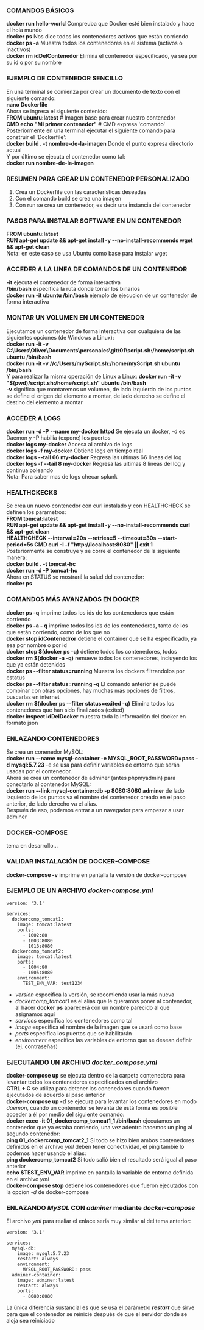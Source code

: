 ### COMANDOS BÁSICOS
**docker run hello-world** Compreuba que Docker esté bien instalado y hace el hola mundo  
**docker ps** Nos dice todos los contenedores activos que están corriendo  
**docker ps -a** Muestra todos los contenedores en el sistema (activos o inactivos)  
**docker rm idDelContenedor** Elimina el contenedor especificado, ya sea por su id o por su nombre  

### EJEMPLO DE CONTENEDOR SENCILLO
En una terminal se comienza por crear un documento de texto con el siguiente comando:  
**nano Dockerfile**  
Ahora se ingresa el siguiente contenido:  
**FROM ubuntu:latest** # Imagen base para crear nuestro contenedor  
**CMD echo "Mi primer contenedor"** # CMD expresa 'comando'  
Posteriormente en una terminal ejecutar el siguiente comando para construir el 'Dockerfile':  
**docker build . -t nombre-de-la-imagen** Donde el punto expresa directorio actual  
Y por último se ejecuta el contenedor como tal:  
**docker run nombre-de-la-imagen**

### RESUMEN PARA CREAR UN CONTENEDOR PERSONALIZADO
1) Crea un Dockerfile con las características deseadas
2) Con el comando build se crea una imagen
3) Con run se crea un contenedor, es decir una instancia del contenedor

### PASOS PARA INSTALAR SOFTWARE EN UN CONTENEDOR
**FROM ubuntu:latest**  
**RUN apt-get update && apt-get install -y --no-install-recommends wget && apt-get clean**  
Nota: en este caso se usa Ubuntu como base para instalar wget  

### ACCEDER A LA LINEA DE COMANDOS DE UN CONTENEDOR
**-it** ejecuta el contenedor de forma interactiva  
**/bin/bash** especifica la ruta donde tomar los binarios  
**docker run -it ubuntu /bin/bash** ejemplo de ejecucion de un contenedor de forma interactiva

### MONTAR UN VOLUMEN EN UN CONTENEDOR
Ejecutamos un contenedor de forma interactiva con cualquiera de las siguientes opciones (de Windows a Linux):  
**docker run -it -v C:\Users\Oliver\Documents\personales\git\01\script.sh:/home/script.sh ubuntu /bin/bash**  
**docker run -it -v //c/Users/myScript.sh:/home/myScript.sh ubuntu /bin/bash**  
Y para realizar la misma operación de Linux a Linux:
**docker run -it -v "$(pwd)/script.sh:/home/script.sh" ubuntu /bin/bash**  
**-v** significa que montaremos un volumen, de lado izquierdo de los puntos se define el origen del elemento a montar, de lado derecho se define el destino del elemento a montar  

### ACCEDER A LOGS
**docker run -d -P --name my-docker httpd** Se ejecuta un docker, -d es Daemon y -P habilia (expone) los puertos  
**docker logs my-docker** Accesa al archivo de logs  
**docker logs -f my-docker** Obtiene logs en tiempo real  
**docker logs --tail 66 my-docker** Regresa las ultimas 66 lineas del log  
**docker logs -f --tail 8 my-docker** Regresa las ultimas 8 lineas del log y continua poleando  
Nota: Para saber mas de logs checar splunk  

### HEALTHCKECKS
Se crea un nuevo contenedor con curl instalado y con HEALTHCHECK se definen los parametros:  
**FROM tomcat:latest**  
**RUN apt-get update && apt-get install -y --no-install-recommends curl && apt-get clean**  
**HEALTHCHECK --interval=20s --retries=5 --timeout=30s --start-period=5s CMD curl -I -f "http://localhost:8080" || exit 1**  
Posteriormente se construye y se corre el contenedor de la siguiente manera:  
**docker build . -t tomcat-hc**  
**docker run -d -P tomcat-hc**  
Ahora en STATUS se mostrará la salud del contenedor:  
**docker ps**  

### COMANDOS MÁS AVANZADOS EN DOCKER  
**docker ps -q** imprime todos los ids de los contenedores que están corriendo  
**docker ps -a - q** imprime todos los ids de los contenedores, tanto de los que están corriendo, como de los que no  
**docker stop idContenedror** detiene el container que se ha especificado, ya sea por nombre o por id  
**docker stop $(docker ps -q)** detiene todos los contenedores, todos  
**docker rm $(docker -a -q)** remueve todos los contenedores, incluyendo los que ya están detenidos  
**docker ps --filter status=running** Muestra los dockers filtrandolos por estatus  
**docker ps --filter status=running -q** El comando anterior se puede combinar con otras opciones, hay muchas más opciones de filtros, buscarlas en internet  
**docker rm $(docker ps --filter status=exited -q)** Elimina todos los contenedores que han sido finalizados (exited)  
**docker inspect idDelDocker** muestra toda la información del docker  en formato json  

### ENLAZANDO CONTENEDORES
Se crea un conenedor MySQL:  
**docker run --name mysql-container -e MYSQL_ROOT_PASSWORD=pass -d mysql:5.7.23** -e se usa para definir variables de entorno que serán usadas por el contenedor.  
Ahora se crea un contenedor de adminer (antes phpmyadmin) para conectarlo al contenedor MySQL:  
**docker run --link mysql-container:db -p 8080:8080 adminer** de lado izquierdo de los puntos va el nombre del contenedor creado en el paso anterior, de lado derecho va el alias.  
Después de eso, podemos entrar a un navegador para empezar a usar adminer  

### DOCKER-COMPOSE
tema en desarrollo...  

### VALIDAR INSTALACIÓN DE DOCKER-COMPOSE
**docker-compose -v** imprime en pantalla la versión de docker-compose  


### EJEMPLO DE UN ARCHIVO _docker-compose.yml_

```
version: '3.1'

services:
  dockercomp_tomcat1:
    image: tomcat:latest
    ports:
      - 1002:80
      - 1003:8080
      - 1013:8080
  dockercomp_tomcat2:
    image: tomcat:latest
    ports:
      - 1004:80
      - 1005:8080
    environment:
      TEST_ENV_VAR: test1234
```
*  _version_ especifica la versión, se recomienda usar la más nueva  
* _dockercomp_tomcat1_ es el alias que le queramos poner al contenedor, al hacer **docker ps** aparecerá con un nombre parecido al que asignamos aquí  
*  _services_ especifica los contenedores como tal  
*  _image_ especifica el nombre de la imagen que se usará como base  
*  _ports_ especifica los puertos que se habilitarán  
*  _environment_ especifica las variables de entorno que se desean definir (ej. contraseñas)  

### EJECUTANDO UN ARCHIVO _docker_compose.yml_
**docker-compose up** se ejecuta dentro de la carpeta contenedora para levantar todos los contenedores específicados en el archivo  
**CTRL + C** se utiliza para detener los conenedores cuando fueron ejecutados de acuerdo al paso anterior    
**docker-compose up -d** se ejecura para levantar los contenedores en modo _daemon_, cuando un contenedor se levanta de está forma es posible acceder a él por medio del siguiente comando:  
**docker exec -it 01_dockercomp_tomcat1_1 /bin/bash** ejecutamos un contenedor que ya estaba corriendo, una vez adentro hacemos un ping al segundo contenedor:  
**ping 01_dockercomp_tomcat2_1** Si todo se hizo bien ambos contenedores definidos en el archivo _yml_ deben tener conectividad, el ping tambié lo podemos hacer usando el alias:  
**ping dockercomp_tomcat2** Si todo salió bien el resultado será igual al paso anterior  
**echo $TEST_ENV_VAR** imprime en pantalla la variable de entorno definida en el archivo _yml_  
**docker-compose stop** detiene los contenedores que fueron ejecutados con la opcion _-d_ de docker-compose  

### ENLAZANDO _MySQL_ CON _adminer_ mediante _docker-compose_

El archivo _yml_ para realiar el enlace sería muy similar al del tema anterior:  
```
version: '3.1'

services:
  mysql-db:
    image: mysql:5.7.23
    restart: always
    environment:
      MYSQL_ROOT_PASSWORD: pass
  adminer-container:
    image: adminer:latest
    restart: always
    ports:
      - 8080:8080
```

La única diferencia sustancial es que se usa el parámetro _**restart**_ que sirve para que el contenedor se reinicie después de que el servidor donde se aloja sea reiniciado


 